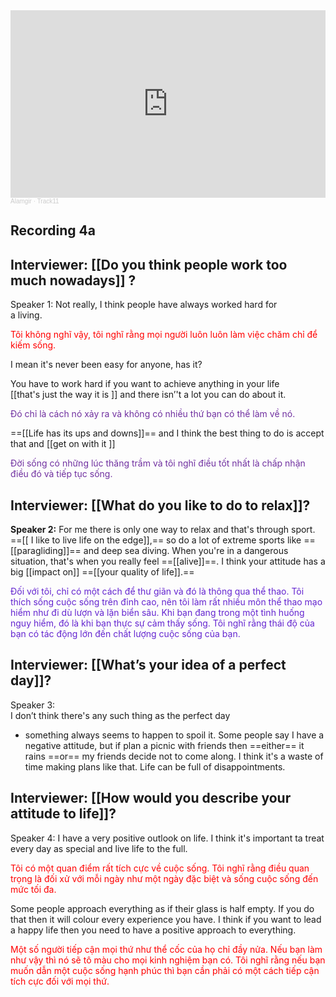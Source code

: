 <iframe width="100%" height="300" scrolling="no" frameborder="no" allow="autoplay" src="https://w.soundcloud.com/player/?url=https%3A//api.soundcloud.com/tracks/198275769&color=%23ff5500&auto_play=false&hide_related=false&show_comments=true&show_user=true&show_reposts=false&show_teaser=true&visual=true"></iframe><div style="font-size: 10px; color: #cccccc;line-break: anywhere;word-break: normal;overflow: hidden;white-space: nowrap;text-overflow: ellipsis; font-family: Interstate,Lucida Grande,Lucida Sans Unicode,Lucida Sans,Garuda,Verdana,Tahoma,sans-serif;font-weight: 100;"><a href="https://soundcloud.com/alamgir-4" title="Alamgir" target="_blank" style="color: #cccccc; text-decoration: none;">Alamgir</a> · <a href="https://soundcloud.com/alamgir-4/track11" title="Track11" target="_blank" style="color: #cccccc; text-decoration: none;">Track11</a></div>

## **Recording  4a** 

## Interviewer:  [[Do  you  think  people  work  too  much  nowadays]] ?

Speaker  1:    Not  really,  I    think  people  have  always  worked  hard  for  
a living. 

<font color="#ff0000">Tôi không nghĩ vậy, tôi nghĩ rằng mọi người luôn luôn làm việc chăm chỉ để kiếm sống.</font>

I mean  it's  never  been  easy  for  anyone,  has  it? 

You  have  to work  hard  if  you  want  to  achieve  anything  in  your  life  
  [[that's  just the  way  it   is ]]  and  there  isn’'t  a   lot  you  can  do  about  it.  
  
<font color="#7030a0">Đó chỉ là cách nó xảy ra và không có nhiều thứ bạn có thể làm về nó.</font>

  
   ==[[Life  has  its ups  and  downs]]==  and  I think  the  best  thing  to  do  is  accept  that  and [[get  on  with  it ]]

<font color="#7030a0">Đời sống có những lúc thăng trầm và tôi nghĩ điều tốt nhất là chấp nhận điều đó và tiếp tục sống.</font>


## Interviewer:  [[What  do  you  like  to  do  to  relax]]? 

**Speaker  2:**    For  me  there  is   only  one  way  to  relax  and  that's  through 
sport. ==[[ I like  to  live  life  on  the  edge]],==  so  do  a   lot  of  extreme  sports 
like  ==[[paragliding]]==  and  deep  sea  diving.
When  you're  in  a   dangerous 
situation,  that's  when  you  really  feel  ==[[alive]]==.  I   think  your  attitude  has 
a    big  [[impact  on]]  ==[[your  quality  of  life]].== 

<font color="#6425d0">Đối với tôi, chỉ có một cách để thư giãn và đó là thông qua thể thao. Tôi thích sống cuộc sống trên đỉnh cao, nên tôi làm rất nhiều môn thể thao mạo hiểm như đi dù lượn và lặn biển sâu. Khi bạn đang trong một tình huống nguy hiểm, đó là khi bạn thực sự cảm thấy sống. Tôi nghĩ rằng thái độ của bạn có tác động lớn đến chất lượng cuộc sống của bạn.</font>



## **Interviewer:**  [[What’s  your  idea  of  a   perfect  day]]? 
 Speaker  3:   
I don’t  think  there's  any  such  thing  as  the  perfect  day 
-  something  always  seems  to  happen  to  spoil  it.  Some  people 
say I have  a   negative  attitude,  but  if plan  a   picnic  with  friends 
then  ==either==  it   rains  ==or==  my  friends  decide  not  to  come  along. 
I think  it's  a   waste  of  time  making  plans  like  that.  Life  can  be  full  of 
disappointments. 

## Interviewer:  [[How  would  you  describe  your  attitude  to  life]]? 
Speaker  4:  I  have  a   very  positive  outlook  on  life.  I think  it's 
important  ta  treat  every  day  as  special  and  live  life  to  the  full.  

<font color="#ff0000">Tôi có một quan điểm rất tích cực về cuộc sống. Tôi nghĩ rằng điều quan trọng là đối xử với mỗi ngày như một ngày đặc biệt và sống cuộc sống đến mức tối đa.</font>

Some people  approach  everything  as  if  their  glass  is   half  empty.  If   you 
do  that  then  it   will  colour  every  experience  you  have.  I   think  if  you 
want  to  lead  a  happy  life  then  you  need  to  have  a   positive  approach 
to  everything. 

<font color="#ff0000">Một số người tiếp cận mọi thứ như thể cốc của họ chỉ đầy nửa. Nếu bạn làm như vậy thì nó sẽ tô màu cho mọi kinh nghiệm bạn có. Tôi nghĩ rằng nếu bạn muốn dẫn một cuộc sống hạnh phúc thì bạn cần phải có một cách tiếp cận tích cực đối với mọi thứ.</font>